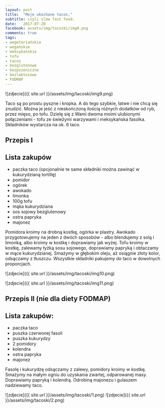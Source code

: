 ```yaml
---
layout: post
title:  "Moje ukochane tacos,"
subtitle: czyli slow fast food.
date:   2017-07-20
facebook: assets/img/tacoski/img9.png
comments: true
tags:
- wegetariańskie
- wegańskie
- meksykańskie
- tofu
- tacos
- bezglutenowe
- bezpszeniczne
- bezlaktozowe
- FODMAP
---
```


![zdjecie]({{ site.url }}/assets/img/tacoski/img9.png)

Taco są po prostu pyszne i kropka. A do tego szybkie, łatwe i nie chcą się znudzić. Można je jeść z nieskończoną ilością różnych dodatków od ryb, przez mięso, po tofu. Dzielę się z Wami dwoma moimi ulubionymi połączeniami - tofu ze świeżymi warzywami i meksykańska fasolka. Składników wystarcza na ok. 6 taco.

## Przepis I

## Lista zakupów
* paczka taco (opcjonalnie te same składniki można zawinąć w kukurydzianą tortillę)
* pomidor
* ogórek
* awokado
* limonka
* 100g tofu
* mąka kukurydziana
* sos sojowy bezglutenowy
* ostra papryka
* majonez

Pomidora kroimy na drobną kostkę, ogórka w plastry. Awokado przygotowujemy na jeden z dwóch sposobów - albo blendujemy z solą i limonką, albo kroimy w kostkę i doprawiamy jak wyżej. 
Tofu kroimy w kostkę, zalewamy łyżką sosu sojowego, doprawiamy papryką i obtaczamy w mące kukurydzianej. Smażymy w głębokim oleju, aż osiągnie złoty kolor, odsączamy z tłuszczu.
Wszystkie składniki pakujemy do taco w dowolnych proporcjach.

![zdjecie]({{ site.url }}/assets/img/tacoski/img10.png)

![zdjecie]({{ site.url }}/assets/img/tacoski/img11.png)

## Przepis II (nie dla diety FODMAP)

## Lista zakupów:
* paczka taco
* puszka czerwonej fasoli
* puszka kukurydzy
* 2 pomidory
* kolendra
* ostra papryka
* majonez

Fasolę i kukurydzę odsączamy z zalewy, pomidory kroimy w kostkę. Smażymy na małym ogniu do uzyskania zwartej, odparowanej masy. Doprawiamy papryką i kolendrą. Odrobiną majonezu i gulaszem nadziewamy taco.

![zdjecie]({{ site.url }}/assets/img/tacoski/1.png)
![zdjecie]({{ site.url }}/assets/img/tacoski/2.png)
